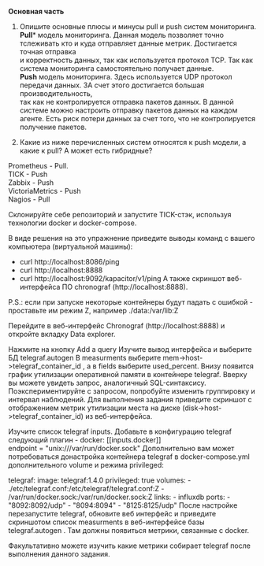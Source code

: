 **Основная часть**     
1. Опишите основные плюсы и минусы pull и push систем мониторинга.   
**Pull*** модель мониторинга. Данная модель позволяет точно тслеживать кто и куда отправляет данные метрик. Достигается точная отправка   
и корректность данных, так как используется протокол TCP. Так как система мониторинга самостоятельно получает данные.   
**Push** модель мониторинга. Здесь используется UDP протокол передачи данных. ЗА счет этого достигается большая производительность,    
так как не контролируется отправка пакетов данных. В данной системе можно настроить отправку пакетов данных на каждом агенте. Есть риск потери данных за счет того, что не контролируется получение пакетов.    
    
2. Какие из ниже перечисленных систем относятся к push модели, а какие к pull? А может есть гибридные?

Prometheus - Pull.   
TICK - Push   
Zabbix - Push   
VictoriaMetrics - Push   
Nagios - Pull   

Склонируйте себе репозиторий и запустите TICK-стэк, используя технологии docker и docker-compose.

В виде решения на это упражнение приведите выводы команд с вашего компьютера (виртуальной машины):

- curl http://localhost:8086/ping
- curl http://localhost:8888
- curl http://localhost:9092/kapacitor/v1/ping
А также скриншот веб-интерфейса ПО chronograf (http://localhost:8888).

P.S.: если при запуске некоторые контейнеры будут падать с ошибкой - проставьте им режим Z, например ./data:/var/lib:Z

Перейдите в веб-интерфейс Chronograf (http://localhost:8888) и откройте вкладку Data explorer.

Нажмите на кнопку Add a query
Изучите вывод интерфейса и выберите БД telegraf.autogen
В measurments выберите mem->host->telegraf_container_id , а в fields выберите used_percent. Внизу появится график утилизации оперативной памяти в контейнере telegraf.
Вверху вы можете увидеть запрос, аналогичный SQL-синтаксису. Поэкспериментируйте с запросом, попробуйте изменить группировку и интервал наблюдений.
Для выполнения задания приведите скриншот с отображением метрик утилизации места на диске (disk->host->telegraf_container_id) из веб-интерфейса.

Изучите список telegraf inputs. Добавьте в конфигурацию telegraf следующий плагин - docker:
[[inputs.docker]]    
  endpoint = "unix:///var/run/docker.sock"
Дополнительно вам может потребоваться донастройка контейнера telegraf в docker-compose.yml дополнительного volume и режима privileged:

  telegraf:
    image: telegraf:1.4.0
    privileged: true
    volumes:
      - ./etc/telegraf.conf:/etc/telegraf/telegraf.conf:Z
      - /var/run/docker.sock:/var/run/docker.sock:Z
    links:
      - influxdb
    ports:
      - "8092:8092/udp"
      - "8094:8094"
      - "8125:8125/udp"
После настройке перезапустите telegraf, обновите веб интерфейс и приведите скриншотом список measurments в веб-интерфейсе базы telegraf.autogen . Там должны появиться метрики, связанные с docker.

Факультативно можете изучить какие метрики собирает telegraf после выполнения данного задания.

